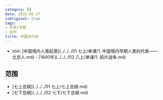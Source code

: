 ```yaml
---
category: []
date: 2025-05-27
isOriginal: true
tags:
- 历史/专题
- 初中
title: 中国古代史
---
```

- `时间`: [中国境内人类起源](../../../01 七上/单课/1. 中国境内早期人类的代表——北京人.md) - [1840年](../../../03 八上/单课/1. 鸦片战争.md)
## 范围
- [七上总纲](../../../01 七上/七上总纲.md)
- [七下总纲](../../../02 七下/七下总纲.md)
